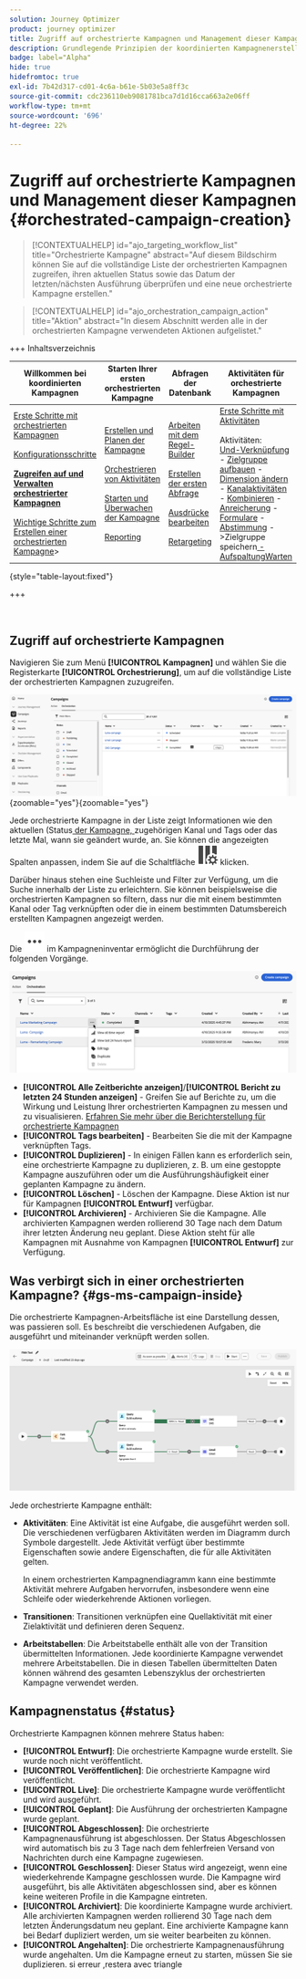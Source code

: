 ```yaml
---
solution: Journey Optimizer
product: journey optimizer
title: Zugriff auf orchestrierte Kampagnen und Management dieser Kampagnen
description: Grundlegende Prinzipien der koordinierten Kampagnenerstellung mit Adobe Journey Optimizer
badge: label="Alpha"
hide: true
hidefromtoc: true
exl-id: 7b42d317-cd01-4c6a-b61e-5b03e5a8ff3c
source-git-commit: cdc236110eb9081781bca7d1d16cca663a2e06ff
workflow-type: tm+mt
source-wordcount: '696'
ht-degree: 22%

---
```


# Zugriff auf orchestrierte Kampagnen und Management dieser Kampagnen {#orchestrated-campaign-creation}

>[!CONTEXTUALHELP]
>id="ajo_targeting_workflow_list"
>title="Orchestrierte Kampagne"
>abstract="Auf diesem Bildschirm können Sie auf die vollständige Liste der orchestrierten Kampagnen zugreifen, ihren aktuellen Status sowie das Datum der letzten/nächsten Ausführung überprüfen und eine neue orchestrierte Kampagne erstellen."

>[!CONTEXTUALHELP]
>id="ajo_orchestration_campaign_action"
>title="Aktion"
>abstract="In diesem Abschnitt werden alle in der orchestrierten Kampagne verwendeten Aktionen aufgelistet."

+++ Inhaltsverzeichnis

| Willkommen bei koordinierten Kampagnen | Starten Ihrer ersten orchestrierten Kampagne | Abfragen der Datenbank | Aktivitäten für orchestrierte Kampagnen |
|---|---|---|---|
| [Erste Schritte mit orchestrierten Kampagnen](gs-orchestrated-campaigns.md)<br/><br/>[Konfigurationsschritte](configuration-steps.md)<br/><br/><b>[Zugreifen auf und Verwalten orchestrierter Kampagnen](access-manage-orchestrated-campaigns.md)</b><br/><br/>[Wichtige Schritte zum Erstellen einer orchestrierten Kampagne](gs-campaign-creation.md)> | [Erstellen und Planen der Kampagne](create-orchestrated-campaign.md)<br/><br/>[Orchestrieren von Aktivitäten](orchestrate-activities.md)<br/><br/>[ Starten und Überwachen der Kampagne](start-monitor-campaigns.md)<br/><br/>[Reporting](reporting-campaigns.md) | [Arbeiten mit dem Regel-Builder](orchestrated-rule-builder.md)<br/><br/>[Erstellen der ersten Abfrage](build-query.md)<br/><br/>[Ausdrücke bearbeiten](edit-expressions.md)<br/><br/>[Retargeting](retarget.md) | [Erste Schritte mit Aktivitäten](activities/about-activities.md)<br/><br/>Aktivitäten:<br/>[Und-Verknüpfung](activities/and-join.md) - [Zielgruppe aufbauen](activities/build-audience.md) - [Dimension ändern](activities/change-dimension.md) - [Kanalaktivitäten](activities/channels.md) - [Kombinieren](activities/combine.md) - [Anreicherung](activities/deduplication.md) - [Formulare](activities/enrichment.md) - [Abstimmung](activities/fork.md) [ ](activities/reconciliation.md) [ ](activities/save-audience.md) [ ](activities/split.md) ->Zielgruppe speichern[ -AufspaltungWarten](activities/wait.md) |

{style="table-layout:fixed"}

+++

<br/>

## Zugriff auf orchestrierte Kampagnen

Navigieren Sie zum Menü **[!UICONTROL Kampagnen]** und wählen Sie die Registerkarte **[!UICONTROL Orchestrierung]**, um auf die vollständige Liste der orchestrierten Kampagnen zuzugreifen.

![Bild mit dem Inventar der orchestrierten Kampagnen](assets/inventory.png){zoomable="yes"}{zoomable="yes"}

Jede orchestrierte Kampagne in der Liste zeigt Informationen wie den aktuellen (Status[ der Kampagne, ](#status) zugehörigen Kanal und Tags oder das letzte Mal, wann sie geändert wurde, an. Sie können die angezeigten Spalten anpassen, indem Sie auf die Schaltfläche ![Layout konfigurieren](assets/do-not-localize/inventory-configure-layout.svg) klicken.

Darüber hinaus stehen eine Suchleiste und Filter zur Verfügung, um die Suche innerhalb der Liste zu erleichtern. Sie können beispielsweise die orchestrierten Kampagnen so filtern, dass nur die mit einem bestimmten Kanal oder Tag verknüpften oder die in einem bestimmten Datumsbereich erstellten Kampagnen angezeigt werden.

Die ![Abbildung mit der Schaltfläche Mehr Aktionen](assets/do-not-localize/rule-builder-icon-more.svg) im Kampagneninventar ermöglicht die Durchführung der folgenden Vorgänge.

![Bild des Kampagnenbestands](assets/inventory-actions.png)

* **[!UICONTROL Alle Zeitberichte anzeigen]**/**[!UICONTROL Bericht zu letzten 24 Stunden anzeigen]** - Greifen Sie auf Berichte zu, um die Wirkung und Leistung Ihrer orchestrierten Kampagnen zu messen und zu visualisieren. [Erfahren Sie mehr über die Berichterstellung für orchestrierte Kampagnen](../orchestrated/reporting-campaigns.md)
* **[!UICONTROL Tags bearbeiten]** - Bearbeiten Sie die mit der Kampagne verknüpften Tags.
* **[!UICONTROL Duplizieren]** - In einigen Fällen kann es erforderlich sein, eine orchestrierte Kampagne zu duplizieren, z. B. um eine gestoppte Kampagne auszuführen oder um die Ausführungshäufigkeit einer geplanten Kampagne zu ändern.
* **[!UICONTROL Löschen]** - Löschen der Kampagne. Diese Aktion ist nur für Kampagnen **[!UICONTROL Entwurf]** verfügbar.
* **[!UICONTROL Archivieren]** - Archivieren Sie die Kampagne. Alle archivierten Kampagnen werden rollierend 30 Tage nach dem Datum ihrer letzten Änderung neu geplant. Diese Aktion steht für alle Kampagnen mit Ausnahme von Kampagnen **[!UICONTROL Entwurf]** zur Verfügung.

## Was verbirgt sich in einer orchestrierten Kampagne? {#gs-ms-campaign-inside}

Die orchestrierte Kampagnen-Arbeitsfläche ist eine Darstellung dessen, was passieren soll. Es beschreibt die verschiedenen Aufgaben, die ausgeführt und miteinander verknüpft werden sollen.

![Bild mit einer orchestrierten Kampagnen-Arbeitsfläche](assets/canvas-example.png)

Jede orchestrierte Kampagne enthält:

* **Aktivitäten**: Eine Aktivität ist eine Aufgabe, die ausgeführt werden soll. Die verschiedenen verfügbaren Aktivitäten werden im Diagramm durch Symbole dargestellt. Jede Aktivität verfügt über bestimmte Eigenschaften sowie andere Eigenschaften, die für alle Aktivitäten gelten.

  In einem orchestrierten Kampagnendiagramm kann eine bestimmte Aktivität mehrere Aufgaben hervorrufen, insbesondere wenn eine Schleife oder wiederkehrende Aktionen vorliegen.

* **Transitionen**: Transitionen verknüpfen eine Quellaktivität mit einer Zielaktivität und definieren deren Sequenz.

* **Arbeitstabellen**: Die Arbeitstabelle enthält alle von der Transition übermittelten Informationen. Jede koordinierte Kampagne verwendet mehrere Arbeitstabellen. Die in diesen Tabellen übermittelten Daten können während des gesamten Lebenszyklus der orchestrierten Kampagne verwendet werden.

## Kampagnenstatus {#status}

Orchestrierte Kampagnen können mehrere Status haben:

* **[!UICONTROL Entwurf]**: Die orchestrierte Kampagne wurde erstellt. Sie wurde noch nicht veröffentlicht.
* **[!UICONTROL Veröffentlichen]**: Die orchestrierte Kampagne wird veröffentlicht.
* **[!UICONTROL Live]**: Die orchestrierte Kampagne wurde veröffentlicht und wird ausgeführt.
* **[!UICONTROL Geplant]**: Die Ausführung der orchestrierten Kampagne wurde geplant.
* **[!UICONTROL Abgeschlossen]**: Die orchestrierte Kampagnenausführung ist abgeschlossen. Der Status Abgeschlossen wird automatisch bis zu 3 Tage nach dem fehlerfreien Versand von Nachrichten durch eine Kampagne zugewiesen.
* **[!UICONTROL Geschlossen]**: Dieser Status wird angezeigt, wenn eine wiederkehrende Kampagne geschlossen wurde. Die Kampagne wird ausgeführt, bis alle Aktivitäten abgeschlossen sind, aber es können keine weiteren Profile in die Kampagne eintreten.
* **[!UICONTROL Archiviert]**: Die koordinierte Kampagne wurde archiviert. Alle archivierten Kampagnen werden rollierend 30 Tage nach dem letzten Änderungsdatum neu geplant. Eine archivierte Kampagne kann bei Bedarf dupliziert werden, um sie weiter bearbeiten zu können.
* **[!UICONTROL Angehalten]**: Die orchestrierte Kampagnenausführung wurde angehalten. Um die Kampagne erneut zu starten, müssen Sie sie duplizieren. si erreur ,restera avec triangle
